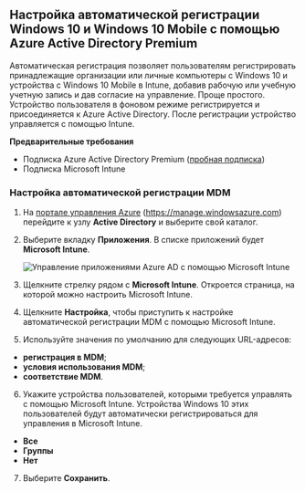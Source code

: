 ## <a name="set-up-windows-10-and-windows-10-mobile-automatic-enrollment-with-azure-active-directory-premium"></a>Настройка автоматической регистрации Windows 10 и Windows 10 Mobile с помощью Azure Active Directory Premium

Автоматическая регистрация позволяет пользователям регистрировать принадлежащие организации или личные компьютеры с Windows 10 и устройства с Windows 10 Mobile в Intune, добавив рабочую или учебную учетную запись и дав согласие на управление. Проще простого. Устройство пользователя в фоновом режиме регистрируется и присоединяется к Azure Active Directory. После регистрации устройство управляется с помощью Intune.

**Предварительные требования**
- Подписка Azure Active Directory Premium ([пробная подписка](http://go.microsoft.com/fwlink/?LinkID=816845))
- Подписка Microsoft Intune


### <a name="configure-automatic-mdm-enrollment"></a>Настройка автоматической регистрации MDM

1. На [портале управления Azure](https://portal.azure.com) (https://manage.windowsazure.com) перейдите к узлу **Active Directory** и выберите свой каталог.

2. Выберите вкладку **Приложения**. В списке приложений будет **Microsoft Intune**.

    ![Управление приложениями Azure AD с помощью Microsoft Intune](../media/aad-intune-app.png)

3. Щелкните стрелку рядом с **Microsoft Intune**. Откроется страница, на которой можно настроить Microsoft Intune.

4. Щелкните **Настройка**, чтобы приступить к настройке автоматической регистрации MDM с помощью Microsoft Intune.

5. Используйте значения по умолчанию для следующих URL-адресов:

  - **регистрация в MDM**;
  - **условия использования MDM**; 
  - **соответствие MDM**.

6.  Укажите устройства пользователей, которыми требуется управлять с помощью Microsoft Intune. Устройства Windows 10 этих пользователей будут автоматически регистрироваться для управления в Microsoft Intune.

  - **Все**
  - **Группы**
  - **Нет**

7. Выберите **Сохранить**.
